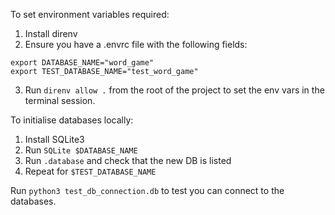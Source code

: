 To set environment variables required: 
1. Install direnv 
2. Ensure you have a .envrc file with the following fields:
```
export DATABASE_NAME="word_game"
export TEST_DATABASE_NAME="test_word_game"
```
3. Run `direnv allow .` from the root of the project to set the env vars in the terminal session. 

To initialise databases locally:
1. Install SQLite3
2. Run `SQLite $DATABASE_NAME`
3. Run `.database` and check that the new DB is listed
4. Repeat for `$TEST_DATABASE_NAME`

Run `python3 test_db_connection.db` to test you can connect to the databases.